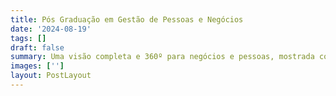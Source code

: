 ```yaml
---
title: Pós Graduação em Gestão de Pessoas e Negócios
date: '2024-08-19'
tags: []
draft: false
summary: Uma visão completa e 360º para negócios e pessoas, mostrada com a metodologia Conquer, por grandes líderes do mercado. Conclusão em agosto de 2024.
images: ['']
layout: PostLayout
---
```

